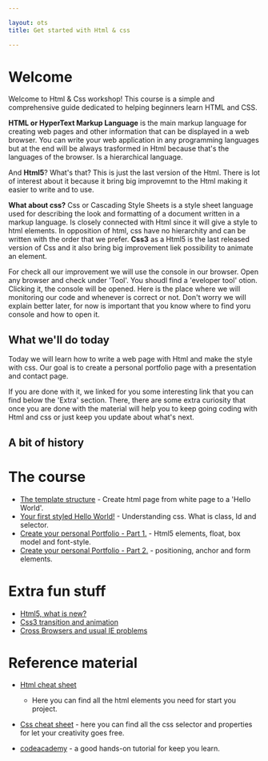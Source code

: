 ```yaml
---

layout: ots
title: Get started with Html & css

---
```

# Welcome

Welcome to Html & Css workshop! This course is a simple and comprehensive 
guide dedicated to helping beginners learn HTML and CSS.

**HTML or HyperText Markup Language** is the main markup language for creating
web pages and other information that can be displayed in a web browser.
You can write your web application in any programming languages but at the end
will be always trasformed in Html because that's the languages of the browser.
Is a hierarchical language.

And **Html5**? What's that?
This is just the last version of the Html. There is lot of interest about it 
because it bring big improvemnt to the Html making it easier to write and to use.

**What about css?**
Css or Cascading Style Sheets is a style sheet language used for describing the 
look and formatting of a document written in a markup language.
Is closely connected with Html since it will give a style to html elements.
In opposition of html, css have no hierarchity and can be written with the 
order that we prefer.
**Css3** as a Html5 is the last released version of Css and it also bring big
improvement liek possibility to animate an element.

For check all our improvement we will use the console in our browser.
Open any browser and check under 'Tool'. You shoudl find a 'eveloper tool'
otion. Clicking it, the console will be opened.
Here is the place where we will monitoring our code and whenever is correct or not.
Don't worry we will explain better later, for now is important that you know where 
to find yoru console and how to open it.

## What we'll do today

Today we will learn how to write a web page with Html and make the style with css.
Our goal is to create a personal portfolio page with a presentation and contact page.

If you are done with it, we linked for you some interesting link that you can find below 
the 'Extra' section.
There, there are some extra curiosity that once you are done with the material
will help you to keep going coding with Html and css or just keep you update 
about what's next.

## A bit of history


# The course

* [The template structure](core/structure.html) - Create html page from white page to a 'Hello World'.
* [Your first styled Hello World!](core/style.html) - Understanding css. What is class, Id and selector.
* [Create your personal Portfolio - Part 1.](core/portfolio.html) - Html5 elements, float, box model and font-style.
* [Create your personal Portfolio - Part 2.](core/portfolio-2.html) - positioning, anchor and form elements.
# Extra fun stuff

* [Html5, what is new?](extras/html5.html)
* [Css3 transition and animation](extras/html5.html)
* [Cross Browsers and usual IE problems](extras/html5.html)


# Reference material

* [Html cheat sheet](#)
  - Here you can find all the html elements you need for start you project.
* [Css cheat sheet](#) - here you can find all the css selector and properties 
for let your creativity goes free.
 
 * [codeacademy](#) - a good hands-on tutorial for keep you learn.





